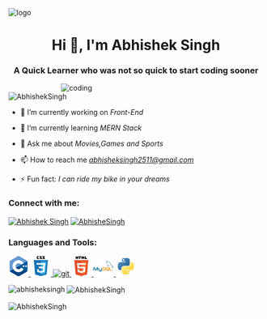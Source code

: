 ![logo](https://github.com/AbhishekSingh/AbhishekSingh/blob/main/IMG_20240315_084310.jpg)
<h1 align="center">Hi 👋, I'm Abhishek Singh</h1>
<h3 align="center">A Quick Learner who was not so quick to start coding sooner</h3>
<img align="right" alt="coding" width="400" src="https://user-images.githubusercontent.com/55389276/140866485-8fb1c876-9a8f-4d6a-98dc-08c4981eaf70.gif">
<p align="left"> <img src="https://komarev.com/ghpvc/?username=AbhishekSingh&label=Profile%20views&color=0e75b6&style=flat" alt="AbhishekSingh" /> </p>

- 🔭 I’m currently working on *Front-End*

- 🌱 I’m currently learning *MERN Stack*

- 💬 Ask me about *Movies,Games and Sports*

- 📫 How to reach me *abhisheksingh2511@gmail.com*

- ⚡ Fun fact: *I can ride my bike in your dreams*

<h3 align="left">Connect with me:</h3>
<p align="left">
<a href="linkedin.com/in/abhishek-singh-505355209/" target="blank"><img align="center" src="https://raw.githubusercontent.com/rahuldkjain/github-profile-readme-generator/master/src/images/icons/Social/linked-in-alt.svg" alt="Abhishek Singh" height="30" width="40" /></a>
<a href="https://instagram.com/bollay2511" target="blank"><img align="center" src="https://raw.githubusercontent.com/rahuldkjain/github-profile-readme-generator/master/src/images/icons/Social/instagram.svg" alt="AbhisheSingh" height="30" width="40" /></a>
</p>

<h3 align="left">Languages and Tools:</h3>
<p align="left"> <a href="https://www.w3schools.com/cpp/" target="_blank" rel="noreferrer"> <img src="https://raw.githubusercontent.com/devicons/devicon/master/icons/cplusplus/cplusplus-original.svg" alt="cplusplus" width="40" height="40"/> </a> <a href="https://www.w3schools.com/css/" target="_blank" rel="noreferrer"> <img src="https://raw.githubusercontent.com/devicons/devicon/master/icons/css3/css3-original-wordmark.svg" alt="css3" width="40" height="40"/> </a> <a href="https://git-scm.com/" target="_blank" rel="noreferrer"> <img src="https://www.vectorlogo.zone/logos/git-scm/git-scm-icon.svg" alt="git" width="40" height="40"/> </a> <a href="https://www.w3.org/html/" target="_blank" rel="noreferrer"> <img src="https://raw.githubusercontent.com/devicons/devicon/master/icons/html5/html5-original-wordmark.svg" alt="html5" width="40" height="40"/> </a> <a href="https://www.mysql.com/" target="_blank" rel="noreferrer"> <img src="https://raw.githubusercontent.com/devicons/devicon/master/icons/mysql/mysql-original-wordmark.svg" alt="mysql" width="40" height="40"/> </a> <a href="https://www.python.org" target="_blank" rel="noreferrer"> <img src="https://raw.githubusercontent.com/devicons/devicon/master/icons/python/python-original.svg" alt="python" width="40" height="40"/> </a> </p>

<p><img align="left" src="https://github-readme-stats.vercel.app/api/top-langs?username=AbhishekSingh&show_icons=true&locale=en&layout=compact" alt="abhisheksingh" /></p>

<p>&nbsp;<img align="center" src="https://github-readme-stats.vercel.app/api?username=AbhishekSingh&show_icons=true&locale=en" alt="AbhishekSingh" /></p>

<p><img align="center" src="https://github-readme-streak-stats.herokuapp.com/?user=AbhishekSingh&" alt="AbhishekSingh" /></p>
